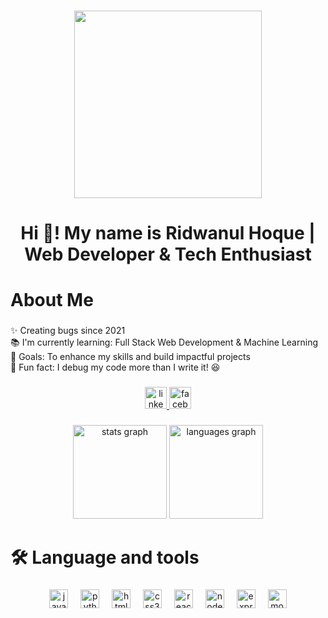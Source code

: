 

###
<div align="center">
  <img height="300" src="https://i.ibb.co.com/nsNGrBsf/Yellow-and-Blue-Bold-Geometric-Software-Developer-Linked-In-Banner.gif"  />
</div>

<h1 align="center">Hi 👋! My name is Ridwanul Hoque | Web Developer & Tech Enthusiast</h1>

###

<h1 align="left">About Me</h1>

###

<p align="left">✨ Creating bugs since 2021<br>📚 I'm currently learning: Full Stack Web Development & Machine Learning<br>🎯 Goals: To enhance my skills and build impactful projects<br>🎲 Fun fact: I debug my code more than I write it! 😆</p>

###

<div align="center">
  <a href="https://www.linkedin.com/in/ridwanul-hoque-99525634b/" target="_blank">
    <img src="https://img.shields.io/static/v1?message=LinkedIn&logo=linkedin&label=&color=0077B5&logoColor=white&labelColor=&style=for-the-badge" height="35" alt="linkedin logo"  />
  </a>

  <a href="https://www.facebook.com/ridwanulrishan.hoque" target="_blank">
    <img src="https://img.shields.io/static/v1?message=Facebook&logo=facebook&label=&color=1877F2&logoColor=white&labelColor=&style=for-the-badge" height="35" alt="facebook logo"  />
  </a>
</div>

###

<div align="center">
  <img src="https://github-readme-stats.vercel.app/api?username=Ridwanul-hoque&hide_title=false&hide_rank=false&show_icons=true&include_all_commits=true&count_private=true&disable_animations=false&theme=tokyonigh&locale=en&hide_border=false" height="150" alt="stats graph"  />
  <img src="https://github-readme-stats.vercel.app/api/top-langs?username=Ridwanul-hoque&locale=en&hide_title=false&layout=compact&card_width=320&langs_count=5&theme=tokyonigh&hide_border=false" height="150" alt="languages graph"  />
</div>

###

<h1 align="left">🛠 Language and tools</h1>

###

<div align="center">
  <img src="https://cdn.jsdelivr.net/gh/devicons/devicon/icons/javascript/javascript-original.svg" height="30" alt="javascript logo"  />
  <img width="12" />
  <img src="https://cdn.jsdelivr.net/gh/devicons/devicon/icons/python/python-original.svg" height="30" alt="python logo"  />
  <img width="12" />
  <img src="https://cdn.jsdelivr.net/gh/devicons/devicon/icons/html5/html5-original.svg" height="30" alt="html5 logo"  />
  <img width="12" />
  <img src="https://cdn.jsdelivr.net/gh/devicons/devicon/icons/css3/css3-original.svg" height="30" alt="css3 logo"  />
  <img width="12" />
  <img src="https://cdn.jsdelivr.net/gh/devicons/devicon/icons/react/react-original.svg" height="30" alt="react logo"  />
  <img width="12" />
  <img src="https://cdn.jsdelivr.net/gh/devicons/devicon/icons/nodejs/nodejs-original.svg" height="30" alt="nodejs logo"  />
  <img width="12" />
  <img src="https://skillicons.dev/icons?i=express" height="30" alt="express logo"  />
  <img width="12" />
  <img src="https://cdn.simpleicons.org/mongodb/47A248" height="30" alt="mongodb logo"  />
</div>

###

<br clear="both">

###

